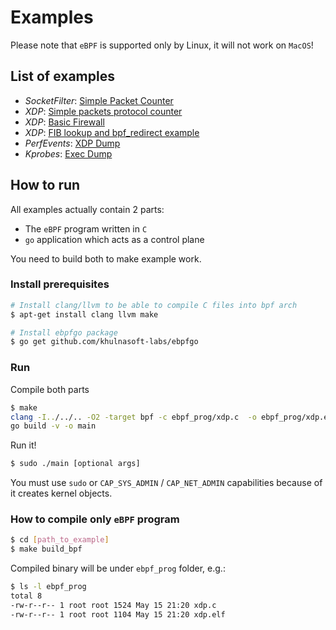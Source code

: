 # Examples

Please note that `eBPF` is supported only by Linux, it will not work on `MacOS`!

## List of examples
- *SocketFilter*: [Simple Packet Counter](https://github.com/khulnasoft-labs/ebpfgo/tree/master/examples/socket_filter/packet_counter)
- *XDP*: [Simple packets protocol counter](https://github.com/khulnasoft-labs/ebpfgo/tree/master/examples/xdp/packet_counter)
- *XDP*: [Basic Firewall](https://github.com/khulnasoft-labs/ebpfgo/tree/master/examples/xdp/basic_firewall)
- *XDP*: [FIB lookup and bpf_redirect example](https://github.com/khulnasoft-labs/ebpfgo/tree/master/examples/xdp/bpf_redirect_map)
- *PerfEvents*: [XDP Dump](https://github.com/khulnasoft-labs/ebpfgo/tree/master/examples/xdp/xdp_dump)
- *Kprobes*: [Exec Dump](https://github.com/khulnasoft-labs/ebpfgo/tree/master/examples/kprobe/exec_dump)

## How to run
All examples actually contain 2 parts:
- The `eBPF` program written in `C`
- `go` application which acts as a control plane

You need to build both to make example work.

### Install prerequisites
```bash
# Install clang/llvm to be able to compile C files into bpf arch
$ apt-get install clang llvm make

# Install ebpfgo package
$ go get github.com/khulnasoft-labs/ebpfgo

```

### Run
Compile both parts
```bash
$ make
clang -I../../.. -O2 -target bpf -c ebpf_prog/xdp.c  -o ebpf_prog/xdp.elf
go build -v -o main
```
Run it!

```bash
$ sudo ./main [optional args]
```
You must use `sudo` or `CAP_SYS_ADMIN` / `CAP_NET_ADMIN` capabilities because of it creates kernel objects.

### How to compile only `eBPF` program
```bash
$ cd [path_to_example]
$ make build_bpf
```
Compiled binary will be under `ebpf_prog` folder, e.g.:
```bash
$ ls -l ebpf_prog
total 8
-rw-r--r-- 1 root root 1524 May 15 21:20 xdp.c
-rw-r--r-- 1 root root 1104 May 15 21:20 xdp.elf
```
